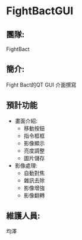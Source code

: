 # FightBactGUI
## 團隊:
FightBact
## 簡介:
Fight Bact的QT GUI 介面撰寫
## 預計功能
- 畫面介紹:
    - 移動按鈕
    - 指令框框
    - 影像顯示
    - 亮度調整
    - 圖片儲存
- 影像處理:
    - 自動對焦
    - 雜訊去除
    - 影像增強
    - 影像翻轉
## 維護人員:
均澤
